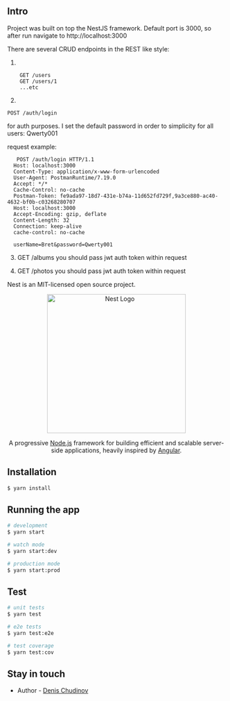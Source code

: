 ## Intro

Project was built on top the NestJS framework.
Default port is 3000, so after run navigate to http://localhost:3000

There are several CRUD endpoints in the REST like style:

1) 
```
    GET /users
    GET /users/1
    ...etc
  ```

2) 
```
POST /auth/login
```
   for auth purposes.
    I set the default password in order to simplicity for all users: Qwerty001

   request example:

```
   POST /auth/login HTTP/1.1
  Host: localhost:3000
  Content-Type: application/x-www-form-urlencoded
  User-Agent: PostmanRuntime/7.19.0
  Accept: */*
  Cache-Control: no-cache
  Postman-Token: fe9ada97-18d7-431e-b74a-11d652fd729f,9a3ce880-ac40-4632-bf0b-c03268280707
  Host: localhost:3000
  Accept-Encoding: gzip, deflate
  Content-Length: 32
  Connection: keep-alive
  cache-control: no-cache

  userName=Bret&password=Qwerty001
```

3) GET /albums
  you should pass jwt auth token within request

4) GET /photos
you should pass jwt auth token within request

Nest is an MIT-licensed open source project. 

<p align="center">
  <a href="http://nestjs.com/" target="blank"><img src="https://nestjs.com/img/logo_text.svg" width="320" alt="Nest Logo" /></a>
</p>
  
  <p align="center">A progressive <a href="http://nodejs.org" target="blank">Node.js</a> framework for building efficient and scalable server-side applications, heavily inspired by <a href="https://angular.io" target="blank">Angular</a>.</p>
    <p align="center">

## Installation

```bash
$ yarn install
```

## Running the app

```bash
# development
$ yarn start

# watch mode
$ yarn start:dev

# production mode
$ yarn start:prod
```

## Test

```bash
# unit tests
$ yarn test

# e2e tests
$ yarn test:e2e

# test coverage
$ yarn test:cov
```

## Stay in touch

- Author - [Denis Chudinov](https://www.linkedin.com/in/denis-chudinov-28784b161/)
